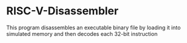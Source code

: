 # RISC-V-Disassembler
 This program disassembles an executable binary file by loading it into simulated memory and then decodes each 32-bit instruction
